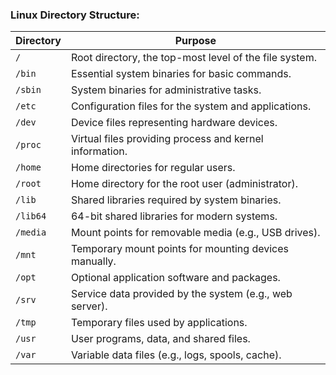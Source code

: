
### Linux Directory Structure:

| Directory | Purpose |
| --- | --- |
| `/` | Root directory, the top-most level of the file system. |
| `/bin` | Essential system binaries for basic commands. |
| `/sbin` | System binaries for administrative tasks. |
| `/etc` | Configuration files for the system and applications. |
| `/dev` | Device files representing hardware devices. |
| `/proc` | Virtual files providing process and kernel information. |
| `/home` | Home directories for regular users. |
| `/root` | Home directory for the root user (administrator). |
| `/lib` | Shared libraries required by system binaries. |
| `/lib64` | 64-bit shared libraries for modern systems. |
| `/media` | Mount points for removable media (e.g., USB drives). |
| `/mnt` | Temporary mount points for mounting devices manually. |
| `/opt` | Optional application software and packages. |
| `/srv` | Service data provided by the system (e.g., web server). |
| `/tmp` | Temporary files used by applications. |
| `/usr` | User programs, data, and shared files. |
| `/var` | Variable data files (e.g., logs, spools, cache). |
